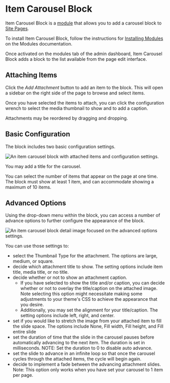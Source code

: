 # Item Carousel Block

Item Carousel Block is a [module](../modules/index.md) that allows you to add a carousel block to [Site Pages](../sites/site_pages).

To install Item Carousel Block, follow the instructions for [Installing Modules](../modules/index.md#installing-modules) on the Modules documentation.

Once activated on the modules tab of the admin dashboard, Item Carousel Block adds a block to the list available from the page edit interface.

## Attaching Items
Click the _Add Attachment_ button to add an item to the block. This will open a sidebar on the right side of the page to browse and select items.

Once you have selected the items to attach, you can click the configuration wrench to select the media thumbnail to show and to add a caption.

Attachments may be reordered by dragging and dropping. 

## Basic Configuration
The block includes two basic configuration settings. 

![An item carousel block with attached items and configuration settings.](../../modules/modulesfiles/itemcarouselblock-basicconfiguration.png)

You may add a title for the carousel.

You can select the number of items that appear on the page at one time. The block must show at least 1 item, and can accommodate showing a maximum of 10 items.

## Advanced Options
Using the drop-down menu within the block, you can access a number of advance options to further configure the appearance of the block. 

![An item carousel block detail image focused on the advanced options settings.](../../modules/modulesfiles/itemcarouselblock-advancedoptions.png)

You can use those settings to:
- select the Thumbnail Type for the attachment. The options are large, medium, or square.
- decide which attachment title to show. The setting options include item title, media title, or no title.
- decide whether or not to show an attachment caption.
  - If you have selected to show the title and/or caption, you can decide whether or not to overlay the title/caption on the attached image. Note selecting this option might necessitate making some adjustments to your theme's CSS to achieve the appearance that you desire.
  - Additionally, you may set the alignment for your title/caption. The setting options include left, right, and center.
- set if you would like to stretch the image from your attached item to fill the slide space. The options include None, Fill width, Fill height, and Fill entire slide
- set the duration of time that the slide in the carousel pauses before automatically advancing to the next item. The duration is set in milliseconds. NOTE: Set the duration to 0 to disable auto advance.
- set the slide to advance in an infinite loop so that once the carousel cycles through the attached items, the cycle will begin again.
- decide to implement a fade between the advancing attachment slides. Note: This option only works when you have set your carousel to 1 item per page.